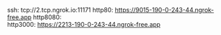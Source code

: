 ssh: tcp://2.tcp.ngrok.io:11171 
http80: https://9015-190-0-243-44.ngrok-free.app 
http8080:  
http3000: https://2213-190-0-243-44.ngrok-free.app 
